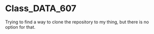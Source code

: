 # Class_DATA_607

Trying to find a way to clone the repository to my thing, but there is no option for that.
